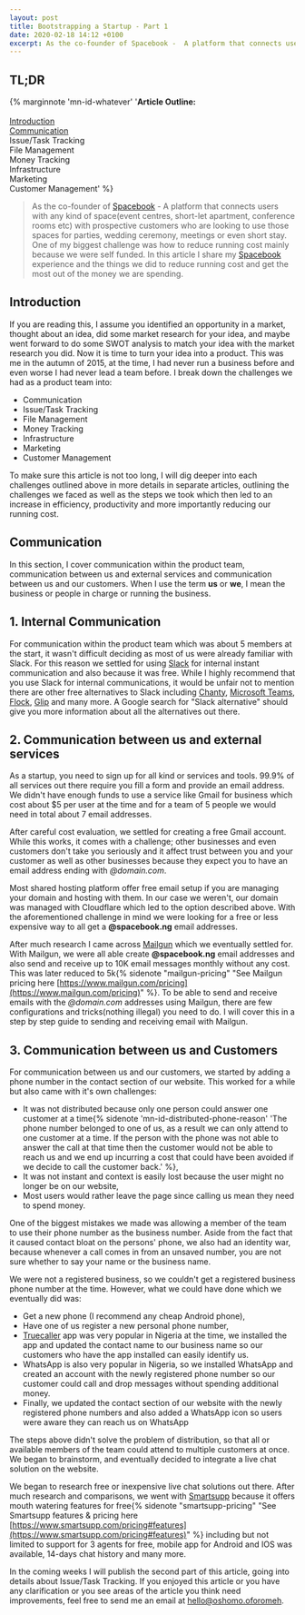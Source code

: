 ```yaml
---
layout: post
title: Bootstrapping a Startup - Part 1
date: 2020-02-18 14:12 +0100
excerpt: As the co-founder of Spacebook -  A platform that connects users with any kind of space(event centres, short-let apartment, conference rooms etc) with prospective customers who are looking to use those spaces for parties, wedding ceremony, meetings or even short stay. One of my biggest challenge was how to reduce running cost mainly because we were self funded. In this article I share my Spacebook experience and the things we did to reduce running cost and get the most out of the money we are spending.
---
```


## TL;DR

{% marginnote 'mn-id-whatever' '**Article Outline:**<br /><br />[Introduction](#introduction)<br />[Communication](#communication)<br />Issue/Task Tracking<br />File Management <br />Money Tracking<br />Infrastructure<br />Marketing<br />Customer Management' %}

> As the co-founder of [Spacebook](https://spacebook.ng) -  A platform that connects users with any kind of space(event centres, short-let apartment, conference rooms etc) with prospective customers who are looking to use those spaces for parties, wedding ceremony, meetings or even short stay. One of my biggest challenge was how to reduce running cost mainly because we were self funded. In this article I share my [Spacebook](https://spacebook.ng) experience and the things we did to reduce running cost and get the most out of the money we are spending.

## Introduction 

If you are reading this, I assume you identified an opportunity in a market, thought about an idea, did some market research for your idea, and maybe went forward to do some SWOT analysis to match your idea with the market research you did. Now it is time to turn your idea into a product. This was me in the autumn of 2015, at the time, I had never run a business before and even worse I had never lead a team before. I break down the challenges we had as a product team into:
* Communication
* Issue/Task Tracking 
* File Management 
* Money Tracking
* Infrastructure
* Marketing
* Customer Management

To make sure this article is not too long, I will dig deeper into each challenges outlined above in more details in separate articles, outlining the challenges we faced as well as the steps we took which then led to an increase in efficiency, productivity and more importantly reducing our running cost. 

## Communication

In this section, I cover communication within the product team, communication between us and external services and communication between us and our customers. When I use the term **us** or **we**, I mean the business or people in charge or running the business.

## 1. Internal Communication

For communication within the product team which was about 5 members at the start, it wasn't difficult deciding as most of us were already familiar with Slack. For this reason we settled for using [Slack](https://slack.com/) for internal instant communication and also because it was free. While I highly recommend that you use Slack for internal communications, it would be unfair not to mention there are other free alternatives to Slack including [Chanty](https://www.chanty.com/), [Microsoft Teams](https://products.office.com/en-us/microsoft-teams/group-chat-software), [Flock](https://flock.com/), [Glip](https://glip.com/) and many more. A Google search for "Slack alternative" should give you more information about all the alternatives out there.

## 2. Communication between us and external services

As a startup, you need to sign up for all kind or services and tools. 99.9% of all services out there require you fill a form and provide an email address. We didn't have enough funds to use a service like Gmail for business which cost about $5 per user at the time and for a team of 5 people we would need in total about 7 email addresses. 

After careful cost evaluation, we settled for creating a free Gmail account. While this works, it comes with a challenge; other businesses and even customers don't take you seriously and it affect trust between you and your customer as well as other businesses because they expect you to have an email address ending with *@domain.com*.

Most shared hosting platform offer free email setup if you are managing your domain and hosting with them. In our case we weren't, our domain was managed with Cloudflare which led to the option described above. With the aforementioned challenge in mind we were looking for a free or less expensive way to all get a **@spacebook.ng** email addresses. 

After much research I came across [Mailgun](https://www.mailgun.com/) which we eventually settled for. With Mailgun, we were all able create **@spacebook.ng** email addresses and also send and receive up to 10K email messages monthly without any cost. This was later reduced to 5k{% sidenote "mailgun-pricing" "See Mailgun  pricing here [https://www.mailgun.com/pricing](https://www.mailgun.com/pricing)" %}. To be able to send and receive emails with the *@domain.com* addresses using Mailgun, there are few configurations and tricks(nothing illegal) you need to do. I will cover this in a step by step guide to sending and receiving email with Mailgun. 

## 3. Communication between us and Customers

For communication between us and our customers, we started by adding a phone number in the contact section of our website. This worked for a while but also came with it's own challenges: 
* It was not distributed because only one person could answer one customer at a time{% sidenote 'mn-id-distributed-phone-reason' 'The phone number belonged to one of us, as a result we can only attend to one customer at a time. If the person with the phone was not able to answer the call at that time then the customer would not be able to reach us and we end up incurring a cost that could have been avoided if we decide to call the customer back.' %}, 
* It was not instant and context is easily lost because the user might no longer be on our website,
* Most users would rather leave the page since calling us mean they need to spend money.

One of the biggest mistakes we made was allowing a member of the team to use their phone number as the business number. Aside from the fact that it caused contact bloat on the persons' phone, we also had an identity war, because whenever a call comes in from an unsaved number, you are not sure whether to say your name or the business name. 

We were not a registered business, so we couldn't get a registered business phone number at the time. However, what we could have done which we eventually did was:
* Get a new phone (I recommend any cheap Android phone), 
* Have one of us register a new personal phone number,
* [Truecaller](https://www.truecaller.com/) app was very popular in Nigeria at the time, we installed the app and updated the contact name to our business name so our customers who have the app installed can easily identify us.
* WhatsApp is also very popular in Nigeria, so we installed WhatsApp and created an account with the newly registered phone number so our customer could call and drop messages without spending additional money. 
* Finally, we updated the contact section of our website with the newly registered phone numbers and also added a WhatsApp icon so users were aware they can reach us on WhatsApp

The steps above didn't solve the problem of distribution, so that all or available members of the team could attend to multiple customers at once. We began to brainstorm, and eventually decided to integrate a live chat solution on the website. 

We began to research free or inexpensive live chat solutions out there. After much research and comparisons, we went with [Smartsupp](https://www.smartsupp.com) because it offers mouth watering features for free{% sidenote "smartsupp-pricing" "See Smartsupp features & pricing here [https://www.smartsupp.com/pricing#features](https://www.smartsupp.com/pricing#features)" %} including but not limited to support for 3 agents for free, mobile app for Android and IOS was available, 14-days chat history and many more.

In the coming weeks I will publish the second part of this article, going into details about Issue/Task Tracking. If you enjoyed this article or you have any clarification or you see areas of the article you think need improvements, feel free to send me an email at [hello@oshomo.oforomeh](mailto:hello@oshomo.oforomeh). 
